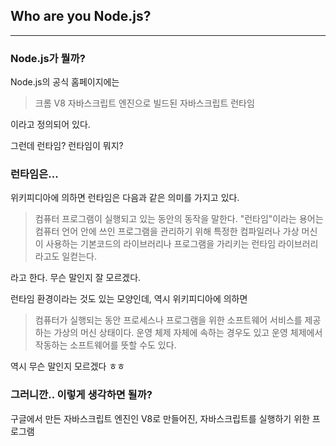 ## Who are you Node.js?

***

### Node.js가 뭘까?

Node.js의 공식 홈페이지에는

> 크롬 V8 자바스크립트 엔진으로 빌드된 자바스크립트 런타임

이라고 정의되어 있다.

그런데 런타임? 런타임이 뭐지?

### 런타임은...

위키피디아에 의하면 런타임은 다음과 같은 의미를 가지고 있다.

> 컴퓨터 프로그램이 실행되고 있는 동안의 동작을 말한다. "런타임"이라는 용어는 컴퓨터 언어 안에 쓰인 프로그램을 관리하기 위해 특정한 컴파일러나 가상 머신이 사용하는 기본코드의 라이브러리나 프로그램을 가리키는 런타임 라이브러리라고도 일컫는다.

라고 한다. 무슨 말인지 잘 모르겠다.

런타임 환경이라는 것도 있는 모양인데, 역시 위키피디아에 의하면

> 컴퓨터가 실행되는 동안 프로세스나 프로그램을 위한 소프트웨어 서비스를 제공하는 가상의 머신 상태이다. 운영 체제 자체에 속하는 경우도 있고 운영 체제에서 작동하는 소프트웨어를 뜻할 수도 있다.

역시 무슨 말인지 모르겠다 ㅎㅎ

### 그러니깐.. 이렇게 생각하면 될까?

구글에서 만든 자바스크립트 엔진인 V8로 만들어진, 자바스크립트를 실행하기 위한 프로그램










